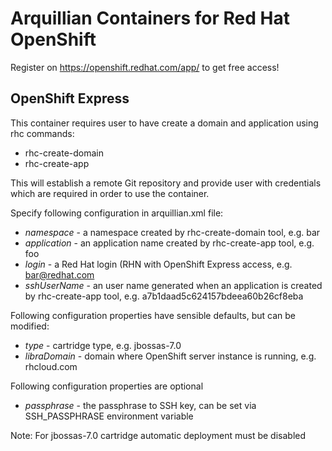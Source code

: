 Arquillian Containers for Red Hat OpenShift
===========================================

Register on https://openshift.redhat.com/app/ to get free access!

OpenShift Express
-----------------

This container requires user to have create a domain and application using rhc commands:

* rhc-create-domain
* rhc-create-app

This will establish a remote Git repository and provide user with credentials which are required
in order to use the container.


Specify following configuration in arquillian.xml file:

* _namespace_ - a namespace created by rhc-create-domain tool, e.g. bar
* _application_ - an application name created by rhc-create-app tool, e.g. foo
* _login_ - a Red Hat login (RHN with OpenShift Express access, e.g. bar@redhat.com
* _sshUserName_ - an user name generated when an application is created by rhc-create-app tool, e.g. a7b1daad5c624157bdeea60b26cf8eba

Following configuration properties have sensible defaults, but can be modified:

* _type_ - cartridge type, e.g. jbossas-7.0
* _libraDomain_ - domain where OpenShift server instance is running, e.g. rhcloud.com

Following configuration properties are optional

* _passphrase_ - the passphrase to SSH key, can be set via SSH_PASSPHRASE environment variable

Note: For jbossas-7.0 cartridge automatic deployment must be disabled
